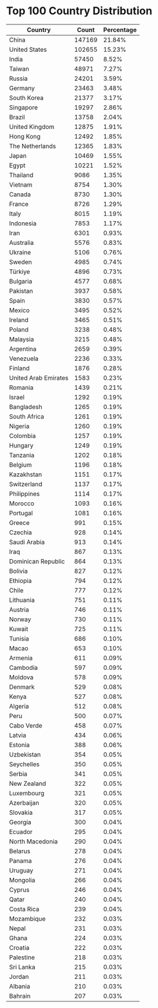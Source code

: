# Top 100 Country Distribution
| Country | Count | Percentage |
|----|----|----|
| China | 147169 | 21.84% |
| United States | 102655 | 15.23% |
| India | 57450 | 8.52% |
| Taiwan | 48971 | 7.27% |
| Russia | 24201 | 3.59% |
| Germany | 23463 | 3.48% |
| South Korea | 21377 | 3.17% |
| Singapore | 19297 | 2.86% |
| Brazil | 13758 | 2.04% |
| United Kingdom | 12875 | 1.91% |
| Hong Kong | 12492 | 1.85% |
| The Netherlands | 12365 | 1.83% |
| Japan | 10469 | 1.55% |
| Egypt | 10221 | 1.52% |
| Thailand | 9086 | 1.35% |
| Vietnam | 8754 | 1.30% |
| Canada | 8730 | 1.30% |
| France | 8726 | 1.29% |
| Italy | 8015 | 1.19% |
| Indonesia | 7853 | 1.17% |
| Iran | 6301 | 0.93% |
| Australia | 5576 | 0.83% |
| Ukraine | 5106 | 0.76% |
| Sweden | 4985 | 0.74% |
| Türkiye | 4896 | 0.73% |
| Bulgaria | 4577 | 0.68% |
| Pakistan | 3937 | 0.58% |
| Spain | 3830 | 0.57% |
| Mexico | 3495 | 0.52% |
| Ireland | 3465 | 0.51% |
| Poland | 3238 | 0.48% |
| Malaysia | 3215 | 0.48% |
| Argentina | 2659 | 0.39% |
| Venezuela | 2236 | 0.33% |
| Finland | 1876 | 0.28% |
| United Arab Emirates | 1583 | 0.23% |
| Romania | 1439 | 0.21% |
| Israel | 1292 | 0.19% |
| Bangladesh | 1265 | 0.19% |
| South Africa | 1261 | 0.19% |
| Nigeria | 1260 | 0.19% |
| Colombia | 1257 | 0.19% |
| Hungary | 1249 | 0.19% |
| Tanzania | 1202 | 0.18% |
| Belgium | 1196 | 0.18% |
| Kazakhstan | 1151 | 0.17% |
| Switzerland | 1137 | 0.17% |
| Philippines | 1114 | 0.17% |
| Morocco | 1093 | 0.16% |
| Portugal | 1081 | 0.16% |
| Greece | 991 | 0.15% |
| Czechia | 928 | 0.14% |
| Saudi Arabia | 913 | 0.14% |
| Iraq | 867 | 0.13% |
| Dominican Republic | 864 | 0.13% |
| Bolivia | 827 | 0.12% |
| Ethiopia | 794 | 0.12% |
| Chile | 777 | 0.12% |
| Lithuania | 751 | 0.11% |
| Austria | 746 | 0.11% |
| Norway | 730 | 0.11% |
| Kuwait | 725 | 0.11% |
| Tunisia | 686 | 0.10% |
| Macao | 653 | 0.10% |
| Armenia | 611 | 0.09% |
| Cambodia | 597 | 0.09% |
| Moldova | 578 | 0.09% |
| Denmark | 529 | 0.08% |
| Kenya | 527 | 0.08% |
| Algeria | 512 | 0.08% |
| Peru | 500 | 0.07% |
| Cabo Verde | 458 | 0.07% |
| Latvia | 434 | 0.06% |
| Estonia | 388 | 0.06% |
| Uzbekistan | 354 | 0.05% |
| Seychelles | 350 | 0.05% |
| Serbia | 341 | 0.05% |
| New Zealand | 322 | 0.05% |
| Luxembourg | 321 | 0.05% |
| Azerbaijan | 320 | 0.05% |
| Slovakia | 317 | 0.05% |
| Georgia | 300 | 0.04% |
| Ecuador | 295 | 0.04% |
| North Macedonia | 290 | 0.04% |
| Belarus | 278 | 0.04% |
| Panama | 276 | 0.04% |
| Uruguay | 271 | 0.04% |
| Mongolia | 266 | 0.04% |
| Cyprus | 246 | 0.04% |
| Qatar | 240 | 0.04% |
| Costa Rica | 239 | 0.04% |
| Mozambique | 232 | 0.03% |
| Nepal | 231 | 0.03% |
| Ghana | 224 | 0.03% |
| Croatia | 222 | 0.03% |
| Palestine | 218 | 0.03% |
| Sri Lanka | 215 | 0.03% |
| Jordan | 211 | 0.03% |
| Albania | 210 | 0.03% |
| Bahrain | 207 | 0.03% |
